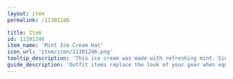 ```yaml
---
layout: item
permalink: /11301246

title: Item
id: 11301246
item_name: 'Mint Ice Cream Hat'
icon_url: 'item/icon/11301246.png'
tooltip_description: 'This ice cream was made with refreshing mint. Since it won''t melt, you might as well wear it as a hat!'
guide_description: 'Outfit items replace the look of your gear when equipped.'
---
```


